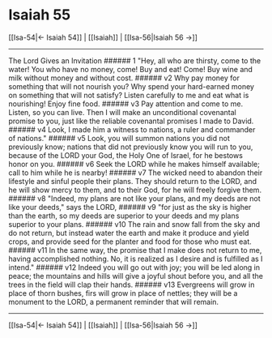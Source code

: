# Isaiah 55

[[Isa-54|← Isaiah 54]] | [[Isaiah]] | [[Isa-56|Isaiah 56 →]]
***

The Lord Gives an Invitation ###### 1 "Hey, all who are thirsty, come to the water! You who have no money, come! Buy and eat! Come! Buy wine and milk without money and without cost. ###### v2 Why pay money for something that will not nourish you? Why spend your hard-earned money on something that will not satisfy? Listen carefully to me and eat what is nourishing! Enjoy fine food. ###### v3 Pay attention and come to me. Listen, so you can live. Then I will make an unconditional covenantal promise to you, just like the reliable covenantal promises I made to David. ###### v4 Look, I made him a witness to nations, a ruler and commander of nations." ###### v5 Look, you will summon nations you did not previously know; nations that did not previously know you will run to you, because of the LORD your God, the Holy One of Israel, for he bestows honor on you. ###### v6 Seek the LORD while he makes himself available; call to him while he is nearby! ###### v7 The wicked need to abandon their lifestyle and sinful people their plans. They should return to the LORD, and he will show mercy to them, and to their God, for he will freely forgive them. ###### v8 "Indeed, my plans are not like your plans, and my deeds are not like your deeds," says the LORD, ###### v9 "for just as the sky is higher than the earth, so my deeds are superior to your deeds and my plans superior to your plans. ###### v10 The rain and snow fall from the sky and do not return, but instead water the earth and make it produce and yield crops, and provide seed for the planter and food for those who must eat. ###### v11 In the same way, the promise that I make does not return to me, having accomplished nothing. No, it is realized as I desire and is fulfilled as I intend." ###### v12 Indeed you will go out with joy; you will be led along in peace; the mountains and hills will give a joyful shout before you, and all the trees in the field will clap their hands. ###### v13 Evergreens will grow in place of thorn bushes, firs will grow in place of nettles; they will be a monument to the LORD, a permanent reminder that will remain.

***
[[Isa-54|← Isaiah 54]] | [[Isaiah]] | [[Isa-56|Isaiah 56 →]]
